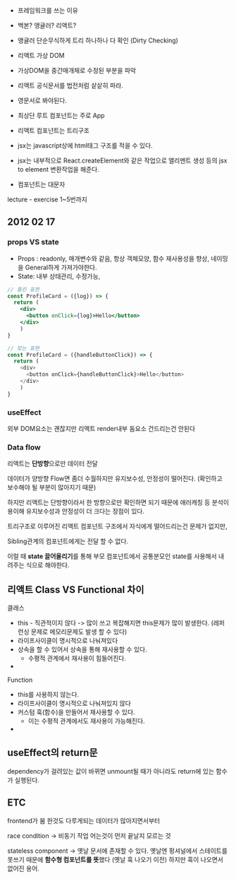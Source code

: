 

- 프레임워크를 쓰는 이유

- 백본? 앵귤러? 리액트?

- 앵귤러 단순무식하게 트리 하나하나 다 확인 (Dirty Checking)
- 리액트 가상 DOM
- 가상DOM을 중간매개체로 수정된 부분을 파악
- 리액트 공식문서를 법전처럼 샅샅히 파라.
- 영문서로 봐야된다.
- 최상단 루트 컴포넌트는 주로 App
- 리액트 컴포넌트는 트리구조
- jsx는 javascript상에 html태그 구조를 적을 수 있다.
- jsx는 내부적으로 React.createElement와 같은 작업으로 앨리멘트 생성 등의 jsx to element 변환작업을 해준다.
- 컴포넌트는 대문자



lecture - exercise 1~5번까지



## 2012 02 17

### props VS state

- Props : readonly, 매개변수와 같음, 항상 객체모양, 함수 재사용성을 향상, 네이밍을 General하게 가져가야한다.
- State: 내부 상태관리, 수정가능, 



```jsx
// 틀린 표현
const ProfileCard = ({log}) => {
  return (
    <div>
      <button onClick={log}>Hello</button>
    </div>
	)
}
```

```js
// 맞는 표현
const ProfileCard = ({handleButtonClick}) => {
  return (
    <div>
      <button onClick={handleButtonClick}>Hello</button>
    </div>
	)
}
```



### useEffect

외부 DOM요소는 괜찮지만 리액트 render내부 돔요소 건드리는건 안된다



### Data flow

리액트는 **단방향**으로만 데이터 전달

데이터가 양방향 Flow면 좀더 수월하지만 유지보수성, 안정성이 떨어진다. (확인하고 보수해야 될 부분이 많아지기 때문)

하지만 리액트는 단방향이라서 한 방향으로만 확인하면 되기 때문에 애러캐칭 등 분석이 용이해 유지보수성과 안정성이 더 크다는 장점이 있다.



트리구조로 이루어진 리액트 컴포넌트 구조에서 자식에게 떨어드리는건 문제가 없지만,

Sibling관계의 컴포넌트에게는 전달 할 수 없다.

이럴 때 **state 끌어올리기**를 통해 부모 컴포넌트에서 공통분모인 state를 사용해서 내려주는 식으로 해야한다.



## 리액트 Class VS Functional 차이

클래스 

- this - 직관적이지 않다 -> 많이 쓰고 복잡해지면 this문제가 많이 발생한다. (레퍼런싱 문제로 메모리문제도 발생 할 수 있다)
- 라이프사이클이 명시적으로 나눠져있다
- 상속을 할 수 있어서 상속을 통해 재사용할 수 있다.
  - 수평적 관계에서 재사용이 힘들어진다.
- 



Function

- this를 사용하지 않는다.
- 라이프사이클이 명시적으로 나눠져있지 않다
- 커스텀 훅(함수)을 만들어서 재사용할 수 있다. 
  - 이는 수평적 관계에서도 재사용이 가능해진다.
- 









## useEffect의 return문

dependency가 걸려있는 값이 바뀌면 unmount될 때가 아니라도 return에 있는 함수가 실행된다.







## ETC

frontend가 붐 한것도 다루게되는 데이터가 많아지면서부터

race condition -> 비동기 작업 어는것이 먼저 끝날지 모르는 것

stateless component -> 옛날 문서에 존재할 수 있다. 옛날엔 펑셔널에서 스테이트를 못쓰기 때문에 **함수형 컴포넌트를 뜻**했다 (옛날 훅 나오기 이전) 하지만 훅이 나오면서 없어진 용어.

